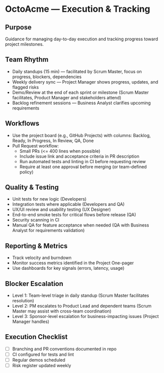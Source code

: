 # OctoAcme — Execution & Tracking

## Purpose
Guidance for managing day-to-day execution and tracking progress toward project milestones.

## Team Rhythm
- Daily standups (15 min) — facilitated by Scrum Master, focus on progress, blockers, dependencies
- Weekly delivery sync — Project Manager shows progress, updates, and flagged risks
- Demo/Review at the end of each sprint or milestone (Scrum Master facilitates, Product Manager and stakeholders attend)
- Backlog refinement sessions — Business Analyst clarifies upcoming requirements

## Workflows
- Use the project board (e.g., GitHub Projects) with columns: Backlog, Ready, In Progress, In Review, QA, Done
- Pull Request workflow:
  - Small PRs (<= 400 lines when possible)
  - Include issue link and acceptance criteria in PR description
  - Run automated tests and linting in CI before requesting review
  - Require at least one approval before merging (or team-defined policy)

## Quality & Testing
- Unit tests for new logic (Developers)
- Integration tests where applicable (Developers and QA)
- UX/UI review and usability testing (UX Designer)
- End-to-end smoke tests for critical flows before release (QA)
- Security scanning in CI
- Manual QA for feature acceptance when needed (QA with Business Analyst for requirements validation)

## Reporting & Metrics
- Track velocity and burndown
- Monitor success metrics identified in the Project One-pager
- Use dashboards for key signals (errors, latency, usage)

## Blocker Escalation
- Level 1: Team-level triage in daily standup (Scrum Master facilitates resolution)
- Level 2: PM escalates to Product Lead and dependent teams (Scrum Master may assist with cross-team coordination)
- Level 3: Sponsor-level escalation for business-impacting issues (Project Manager handles)

## Execution Checklist
- [ ] Branching and PR conventions documented in repo
- [ ] CI configured for tests and lint
- [ ] Regular demos scheduled
- [ ] Risk register updated weekly
